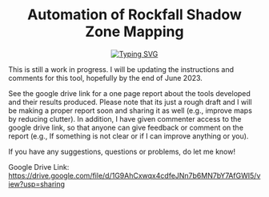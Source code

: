 <h1 align="center">Automation of Rockfall Shadow Zone Mapping</h1>
<p align = "center"><a href="https://git.io/typing-svg"><img src="https://readme-typing-svg.herokuapp.com?font=Fira+Code&pause=1000&color=040E13&center=true&width=435&lines=Replace+This" alt="Typing SVG" /></a><p>

This is still a work in progress. I will be updating the instructions and comments for this tool, hopefully by the end of June 2023.

See the google drive link for a one page report about the tools developed and their results produced. Please note that its just a rough draft and I will be making a proper report soon and sharing it as well (e.g., improve maps by reducing clutter). In addition, I have given commenter access to the google drive link, so that anyone can give feedback or comment on the report (e.g., If something is not clear or if I can improve anything or you).

If you have any suggestions, questions or problems, do let me know!

Google Drive Link: https://drive.google.com/file/d/1G9AhCxwqx4cdfeJNn7b6MN7bY7AfGWI5/view?usp=sharing
